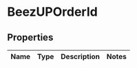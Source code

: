 
# BeezUPOrderId

## Properties
Name | Type | Description | Notes
------------ | ------------- | ------------- | -------------



